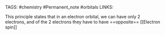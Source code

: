 TAGS: #chemistry #Permanent_note #orbitals 
LINKS:

This principle states that in an electron orbital, we can have only 2 electrons, and of the 2 electrons they have to have ==opposite== [[Electron spin]] 